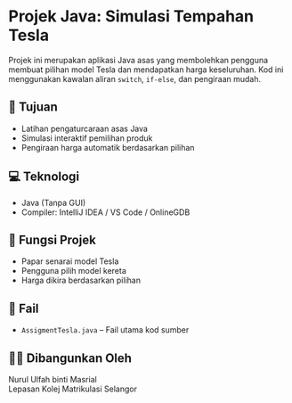 # Projek Java: Simulasi Tempahan Tesla

Projek ini merupakan aplikasi Java asas yang membolehkan pengguna membuat pilihan model Tesla dan mendapatkan harga keseluruhan. Kod ini menggunakan kawalan aliran `switch`, `if-else`, dan pengiraan mudah.

## 🎯 Tujuan
- Latihan pengaturcaraan asas Java
- Simulasi interaktif pemilihan produk
- Pengiraan harga automatik berdasarkan pilihan

## 💻 Teknologi
- Java (Tanpa GUI)
- Compiler: IntelliJ IDEA / VS Code / OnlineGDB

## 🚗 Fungsi Projek
- Papar senarai model Tesla
- Pengguna pilih model kereta
- Harga dikira berdasarkan pilihan

## 📂 Fail
- `AssigmentTesla.java` – Fail utama kod sumber

## 👩‍💻 Dibangunkan Oleh
Nurul Ulfah binti Masrial  
Lepasan Kolej Matrikulasi Selangor


